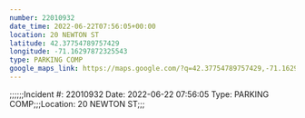 ```yaml
---
number: 22010932
date_time: 2022-06-22T07:56:05+00:00
location: 20 NEWTON ST
latitude: 42.37754789757429
longitude: -71.16297872325543
type: PARKING COMP
google_maps_link: https://maps.google.com/?q=42.37754789757429,-71.16297872325543
---
```


;;;;;;Incident #: 22010932  Date: 2022-06-22 07:56:05   Type: PARKING COMP;;;Location: 20 NEWTON ST;;;
